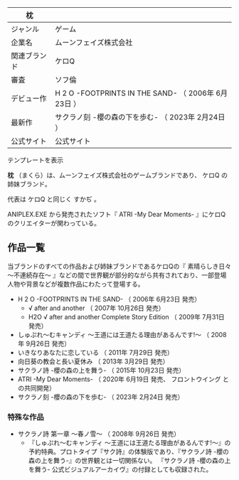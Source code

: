 |  枕  ||
|---|---|
|ジャンル  |  ゲーム   |
|企業名  |  ムーンフェイズ株式会社   |
|関連ブランド  |  ケロQ   |
|審査  |  ソフ倫   |
|デビュー作  |  H  2  O -FOOTPRINTS IN THE SAND-  （  2006年  6月23日  ）   |
|最新作  |  サクラノ刻 -櫻の森の下を歩む-  （  2023年  2月24日  ）   |
|公式サイト  |  公式サイト   |
テンプレートを表示  
  
**枕** （まくら）は、ムーンフェイズ株式会社のゲームブランドであり、  ケロQ  の姉妹ブランド。

代表は  ケロQ  と同じく  すかぢ  。

ANIPLEX.EXE  から発売されたソフト『  ATRI -My Dear Moments-  』にケロQのクリエイターが関わっている。  

##  作品一覧  

当ブランドのすべての作品および姉妹ブランドであるケロQの『  素晴らしき日々 〜不連続存在〜
』などの間で世界観が部分的ながら共有されており、一部登場人物や背景などが複数作品にわたって登場する。

  * H  2  O -FOOTPRINTS IN THE SAND-  （  2006年  6月23日  発売）   
    * √  after and another  （  2007年  10月26日  発売）   
    * H2O √  after and another  Complete Story Edition  （  2009年  7月31日  発売）   
  * しゅぷれ〜むキャンディ 〜王道には王道たる理由があるんです!〜  （  2008年  9月26日  発売）   
  * いきなりあなたに恋している  （  2011年  7月29日  発売）   
  * 向日葵の教会と長い夏休み  （  2013年  3月29日  発売）   
  * サクラノ詩 -櫻の森の上を舞う-  （  2015年  10月23日  発売）   
  * ATRI -My Dear Moments-  （  2020年  6月19日  発売、  フロントウイング  との共同開発） 
  * サクラノ刻 -櫻の森の下を歩む-  （  2023年  2月24日  発売）   

###  特殊な作品  

  * サクラノ詩 第一章 ～春ノ雪～  （  2008年  9月26日  発売）   
    * 『しゅぷれ〜むキャンディ 〜王道には王道たる理由があるんです!〜』の予約特典。プロトタイプ『サク詩』の体験版であり、『サクラノ詩 -櫻の森の上を舞う-』の世界観とは一切関係ない。    『サクラノ詩 -櫻の森の上を舞う- 公式ビジュアルアーカイヴ』の付録としても収録された。   

